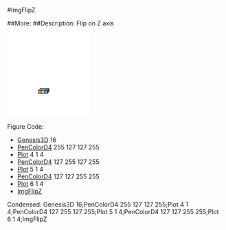 #ImgFlipZ

##More: ##Description: Flip on Z axis

![](ImgFlipZ.png)

Figure Code:
- [Genesis3D](Genesis3D.md) 16
- [PenColorD4](PenColorD4.md) 255 127 127 255
- [Plot](Plot.md) 4 1 4
- [PenColorD4](PenColorD4.md) 127 255 127 255
- [Plot](Plot.md) 5 1 4
- [PenColorD4](PenColorD4.md) 127 127 255 255
- [Plot](Plot.md) 6 1 4
- [ImgFlipZ](ImgFlipZ.md)

Condensed: Genesis3D 16;PenColorD4 255 127 127 255;Plot 4 1 4;PenColorD4 127 255 127 255;Plot 5 1 4;PenColorD4 127 127 255 255;Plot 6 1 4;ImgFlipZ

